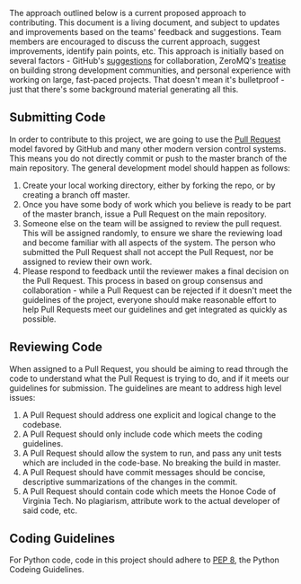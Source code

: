 The approach outlined below is a current proposed approach to contributing. This document is a living document, and subject to updates and improvements based on the teams' feedback and suggestions. Team members are encouraged to discuss the current approach, suggest improvements, identify pain points, etc. This approach is initially based on several factors - GitHub's [suggestions](https://help.github.com/articles/using-pull-requests/) for collaboration, ZeroMQ's [treatise](http://zguide.zeromq.org/page:all#toc130) on building strong development communities, and personal experience with working on large, fast-paced projects. That doesn't mean it's bulletproof - just that there's some background material generating all this.

## Submitting Code

In order to contribute to this project, we are going to use the [Pull Request](https://help.github.com/articles/using-pull-requests/) model favored by GitHub and many other modern version control systems. This means you do not directly commit or push to the master branch of the main repository. The general development model should happen as follows:

1. Create your local working directory, either by forking the repo, or by creating a branch off master.
2. Once you have some body of work which you believe is ready to be part of the master branch, issue a Pull Request on the main repository.
3. Someone else on the team will be assigned to review the pull request. This will be assigned randomly, to ensure we share the reviewing load and become familiar with all aspects of the system. The person who submitted the Pull Request shall not accept the Pull Request, nor be assigned to review their own work.
4. Please respond to feedback until the reviewer makes a final decision on the Pull Request. This process in based on group consensus and collaboration - while a Pull Request can be rejected if it doesn't meet the guidelines of the project, everyone should make reasonable effort to help Pull Requests meet our guidelines and get integrated as quickly as possible.

## Reviewing Code

When assigned to a Pull Request, you should be aiming to read through the code to understand what the Pull Request is trying to do, and if it meets our guidelines for submission. The guidelines are meant to address high level issues:

1. A Pull Request should address one explicit and logical change to the codebase.
2. A Pull Request should only include code which meets the coding guidelines.
3. A Pull Request should allow the system to run, and pass any unit tests which are included in the code-base. No breaking the build in master.
4. A Pull Request should have commit messages should be concise, descriptive summarizations of the changes in the commit.
5. A Pull Request should contain code which meets the Honoe Code of Virginia Tech. No plagiarism, attribute work to the actual developer of said code, etc.

## Coding Guidelines

For Python code, code in this project should adhere to [PEP 8](https://www.python.org/dev/peps/pep-0008/), the Python Codeing Guidelines.